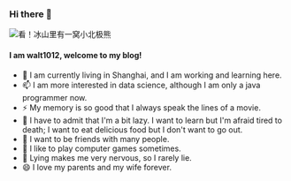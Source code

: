 ### Hi there 👋
![看！冰山里有一窝小北极熊](https://walt-community.sh1a.qingstor.com/CubsEmerge_ZH-CN1697031244_1920x1080.jpg?expires=1616607923&signature=ZcJtgfC8BbfQsUK7n5SSP7AhxTXgfDtivhoFV%2Bduvp8%3D&access_key_id=TZSFPINHTMORQDKMPPYU)

#### I am walt1012, welcome to my blog!

- 🔭 I am currently living in Shanghai, and I am working and learning here.
- 📫 I am more interested in data science, although I am only a java programmer now.
- ⚡ My memory is so good that I always speak the lines of a movie.
- 🌱 I have to admit that I'm a bit lazy. I want to learn but I'm afraid tired to death; I want to eat delicious food but I don't want to go out.
- 👯 I want to be friends with many people.
- 🤔 I like to play computer games sometimes.
- 💬 Lying makes me very nervous, so I rarely lie.
- 😄 I love my parents and my wife forever.
